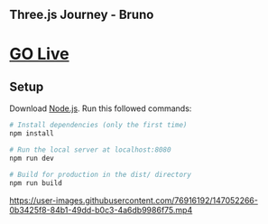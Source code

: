 ## Three.js Journey - Bruno
# <a href="https://prankush-milkyway.netlify.app/" target="" >GO Live</a>
## Setup
Download [Node.js](https://nodejs.org/en/download/).
Run this followed commands:

``` bash
# Install dependencies (only the first time)
npm install

# Run the local server at localhost:8080
npm run dev

# Build for production in the dist/ directory
npm run build
```
https://user-images.githubusercontent.com/76916192/147052266-0b3425f8-84b1-49dd-b0c3-4a6db9986f75.mp4
